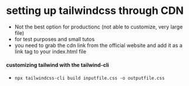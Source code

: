 # setting up tailwindcss through CDN

- Not the best option for productionc (not able to customize, very large file)
- for test purposes and small tutos
- you need to grab the cdn link from the official website and add it as a link tag to your index.html file

#### customizing tailwind with the tailwind-cli

- `npx tailwindcss-cli build inputfile.css -o outputfile.css`
